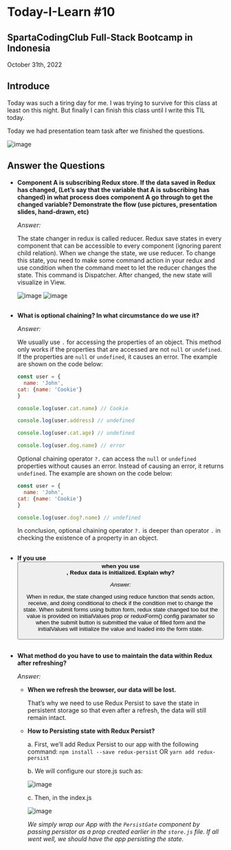 # Today-I-Learn #10
## SpartaCodingClub Full-Stack Bootcamp in Indonesia
October 31th, 2022

## Introduce

Today was such a tiring day for me. I was trying to survive for this class at least on this night. 
But finally I can finish this class until I write this TIL today.

Today we had presentation team task after we finished the questions.

![image](https://user-images.githubusercontent.com/62550785/199056716-1d41dc4d-be39-44be-817e-143481add2ba.png)

## Answer the Questions
- **Component A is subscribing Redux store. If the data saved in Redux has changed, (Let’s say that the variable that A is subscribing has changed) in what process does component A go through to get the changed variable? Demonstrate the flow (use pictures, presentation slides, hand-drawn, etc)**
  
  *Answer:*
  
  The state changer in redux is called reducer. Redux save states in every component that can be accessible to every component 
  (ignoring parent child relation). When we change the state, we use reducer. To change this state, you need to make some command 
  action in your redux and use condition when the command meet to let the reducer changes the state. This command is Dispatcher. 
  After changed, the new state will visualize in View. 

  ![image](https://user-images.githubusercontent.com/62550785/199052737-f127a855-5f0f-4553-829f-d86887c536ed.png)
  ![image](https://user-images.githubusercontent.com/62550785/199056950-44ae829e-f516-456a-b705-573d984aedca.png)

##

- **What is optional chaining? In what circumstance do we use it?**
  
  *Answer:*
  
  We usually use ``` . ``` for accessing the properties of an object. This method only works if the properties that are accessed
  are not ``` null ``` or ``` undefined ```. If the properties are ``` null ``` or ``` undefined ```, it causes an error. 
  The example are shown on the code below:
  
  ```js
  const user = {
	name: 'John',
  cat: {name: 'Cookie'}
  }

  console.log(user.cat.name) // Cookie

  console.log(user.address) // undefined

  console.log(user.cat.age) // undefined

  console.log(user.dog.name) // error
  ```
  
  Optional chaining operator ``` ?. ``` can access the ``` null ``` or ``` undefined ``` properties without causes an error. 
  Instead of causing an error, it returns ``` undefined ```. The example are shown on the code below:
  
  ```js
  const user = {
	name: 'John',
  cat: {name: 'Cookie'}
  }

  console.log(user.dog?.name) // undefined
  ```
  
  In conclusion, optional chaining operator ``` ?. ``` is deeper than operator ``` . ``` in checking the existence of a property in an object.

##

- **If you use <button type="submit"> when you use <form>, Redux data is initialized. Explain why?**
  
  *Answer:*
  
  When in redux, the state changed using reduce function that sends action, receive, and doing conditional to check if the 
  condition met to change the state. When submit forms using button form, redux state changed too but the value is provided 
  on initialValues prop or reduxForm() config paramater so when the submit button is submitted the value of filled form and 
  the initialValues will initialize the value and loaded into the form state. 

##  

- **What method do you have to use to maintain the data within Redux after refreshing?**
  
  *Answer:*
  
  * **When we refresh the browser, our data will be lost.**
    
    That’s why we need to use Redux Persist to save the state in persistent storage so that even after a refresh, 
    the data will still remain intact.
  
  * **How to Persisting state with Redux Persist?**
  
    a. First, we’ll add Redux Persist to our app with the following command:
    ```npm install --save redux-persist``` OR ```yarn add redux-persist```
    
    b. We will configure our store.js such as:
    
    ![image](https://user-images.githubusercontent.com/62550785/199055718-4bf0095d-5bf7-4203-a2eb-aeecd3b96c4e.png)
    
    c. Then, in the index.js
  
    ![image](https://user-images.githubusercontent.com/62550785/199055814-49fcded2-5ab8-438a-9492-1612ae88e582.png)

    *We simply wrap our App with the ```PersistGate``` component by passing persistor as a prop created earlier in the ```store.js``` file. 
    If all went well, we should have the app persisting the state.*
